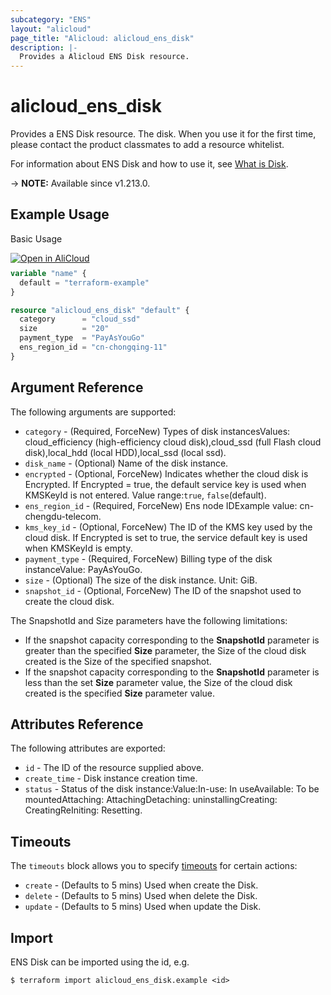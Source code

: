 ```yaml
---
subcategory: "ENS"
layout: "alicloud"
page_title: "Alicloud: alicloud_ens_disk"
description: |-
  Provides a Alicloud ENS Disk resource.
---
```


# alicloud_ens_disk

Provides a ENS Disk resource. The disk. When you use it for the first time, please contact the product classmates to add a resource whitelist.

For information about ENS Disk and how to use it, see [What is Disk](https://www.alibabacloud.com/help/en/ens/developer-reference/api-createdisk).

-> **NOTE:** Available since v1.213.0.

## Example Usage

Basic Usage

<div style="display: block;margin-bottom: 40px;"><div class="oics-button" style="float: right;position: absolute;margin-bottom: 10px;">
  <a href="https://api.aliyun.com/api-tools/terraform?resource=alicloud_ens_disk&exampleId=7fe7f716-126b-df67-1588-d35a2318e7e1db18acca&activeTab=example&spm=docs.r.ens_disk.0.7fe7f71612&intl_lang=EN_US" target="_blank">
    <img alt="Open in AliCloud" src="https://img.alicdn.com/imgextra/i1/O1CN01hjjqXv1uYUlY56FyX_!!6000000006049-55-tps-254-36.svg" style="max-height: 44px; max-width: 100%;">
  </a>
</div></div>

```terraform
variable "name" {
  default = "terraform-example"
}

resource "alicloud_ens_disk" "default" {
  category      = "cloud_ssd"
  size          = "20"
  payment_type  = "PayAsYouGo"
  ens_region_id = "cn-chongqing-11"
}
```

## Argument Reference

The following arguments are supported:
* `category` - (Required, ForceNew) Types of disk instancesValues: cloud_efficiency (high-efficiency cloud disk),cloud_ssd (full Flash cloud disk),local_hdd (local HDD),local_ssd (local ssd).
* `disk_name` - (Optional) Name of the disk instance.
* `encrypted` - (Optional, ForceNew) Indicates whether the cloud disk is Encrypted. If Encrypted = true, the default service key is used when KMSKeyId is not entered. Value range:`true`, `false`(default).
* `ens_region_id` - (Required, ForceNew) Ens node IDExample value: cn-chengdu-telecom.
* `kms_key_id` - (Optional, ForceNew) The ID of the KMS key used by the cloud disk. If Encrypted is set to true, the service default key is used when KMSKeyId is empty.
* `payment_type` - (Required, ForceNew) Billing type of the disk instanceValue: PayAsYouGo.
* `size` - (Optional) The size of the disk instance. Unit: GiB.
* `snapshot_id` - (Optional, ForceNew) The ID of the snapshot used to create the cloud disk.

The SnapshotId and Size parameters have the following limitations:
  - If the snapshot capacity corresponding to the **SnapshotId** parameter is greater than the specified **Size** parameter, the Size of the cloud disk created is the Size of the specified snapshot.
  - If the snapshot capacity corresponding to the **SnapshotId** parameter is less than the set **Size** parameter value, the Size of the cloud disk created is the specified **Size** parameter value.

## Attributes Reference

The following attributes are exported:
* `id` - The ID of the resource supplied above.
* `create_time` - Disk instance creation time.
* `status` - Status of the disk instance:Value:In-use: In useAvailable: To be mountedAttaching: AttachingDetaching: uninstallingCreating: CreatingReIniting: Resetting.

## Timeouts

The `timeouts` block allows you to specify [timeouts](https://www.terraform.io/docs/configuration-0-11/resources.html#timeouts) for certain actions:
* `create` - (Defaults to 5 mins) Used when create the Disk.
* `delete` - (Defaults to 5 mins) Used when delete the Disk.
* `update` - (Defaults to 5 mins) Used when update the Disk.

## Import

ENS Disk can be imported using the id, e.g.

```shell
$ terraform import alicloud_ens_disk.example <id>
```